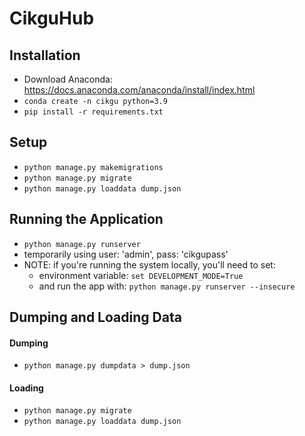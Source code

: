 # CikguHub

## Installation

- Download Anaconda: https://docs.anaconda.com/anaconda/install/index.html
- `conda create -n cikgu python=3.9`
- `pip install -r requirements.txt`

## Setup 
- `python manage.py makemigrations`
- `python manage.py migrate`
- `python manage.py loaddata dump.json`
<!-- - `python manage.py collectstatic` -->
<!-- - `python manage.py createsuperuser` -->

## Running the Application
- `python manage.py runserver`
- temporarily using user: 'admin', pass: 'cikgupass'
- NOTE: if you're running the system locally, you'll need to set:
    - environment variable: `set DEVELOPMENT_MODE=True`
    - and run the app with: `python manage.py runserver --insecure`

## Dumping and Loading Data
#### Dumping
- `python manage.py dumpdata > dump.json`
#### Loading
- `python manage.py migrate`
- `python manage.py loaddata dump.json`
